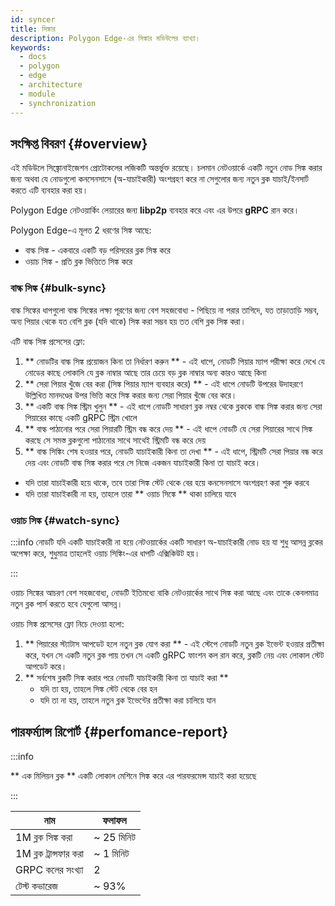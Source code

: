 ```yaml
---
id: syncer
title: সিঙ্কার
description: Polygon Edge-এর সিঙ্কার মডিউলের ব্যাখ্যা।
keywords:
  - docs
  - polygon
  - edge
  - architecture
  - module
  - synchronization
---
```


## সংক্ষিপ্ত বিবরণ {#overview}

এই মডিউলে সিঙ্ক্রোনাইজেশন প্রোটোকলের লজিকটি অন্তর্ভুক্ত রয়েছে। চলমান নেটওয়ার্কে একটি নতুন নোড সিঙ্ক করার জন্য অথবা যে নোডগুলো কনসেনসাসে (অ-যাচাইকারী) অংশগ্রহণ করে না সেগুলোর জন্য নতুন ব্লক যাচাই/ইনসার্ট করতে এটি ব্যবহার করা হয়।

Polygon Edge নেটওয়ার্কিং লেয়ারের জন্য **libp2p** ব্যবহার করে এবং এর উপরে **gRPC** রান করে।

Polygon Edge-এ মূলত 2 ধরণের সিঙ্ক আছে:
* বাল্ক সিঙ্ক - একবারে একটি বড় পরিসরের ব্লক সিঙ্ক করে
* ওয়াচ সিঙ্ক - প্রতি ব্লক ভিত্তিতে সিঙ্ক করে

### বাল্ক সিঙ্ক {#bulk-sync}

বাল্ক সিঙ্কের ধাপগুলো বাল্ক সিঙ্কের লক্ষ্য পূরণের জন্য বেশ সহজবোধ্য - পিছিয়ে না পরার তাগিদে, যত তাড়াতাড়ি সম্ভব, অন্য পিয়ার থেকে যত বেশি ব্লক (যদি থাকে) সিঙ্ক করা সম্ভব হয় তত বেশি ব্লক সিঙ্ক করা।

এটি বাল্ক সিঙ্ক প্রসেসের ফ্লো:

1. ** নোডটির বাল্ক সিঙ্ক প্রয়োজন কিনা তা নির্ধারণ করুন ** - এই ধাপে, নোডটি পিয়ার ম্যাপ পরীক্ষা করে দেখে যে নোডের কাছে লোকালি যে ব্লক নাম্বার আছে তার চেয়ে বড় ব্লক নাম্বার অন্য কারও আছে কিনা
2. ** সেরা পিয়ার খুঁজে বের করা (সিঙ্ক পিয়ার ম্যাপ ব্যবহার করে) ** - এই ধাপে নোডটি উপরের উদাহরণে উল্লিখিত মানদণ্ডের উপর ভিত্তি করে সিঙ্ক করার জন্য সেরা পিয়ার খুঁজে বের করে।
3. ** একটি বাল্ক সিঙ্ক স্ট্রিম খুলুন ** - এই ধাপে নোডটি সাধারণ ব্লক নম্বর থেকে ব্লককে বাল্ক সিঙ্ক করার জন্য সেরা পিয়ারের কাছে একটি gRPC স্ট্রিম খোলে
4. ** বাল্ক পাঠানোর পরে সেরা পিয়ারটি স্ট্রিম বন্ধ করে দেয় ** - এই ধাপে নোডটি যে সেরা পিয়ারের সাথে সিঙ্ক করছে সে সমস্ত ব্লকগুলো পাঠানোর সাথে সাথেই স্ট্রিমটি বন্ধ করে দেয়
5. ** বাল্ক সিঙ্কিং শেষ হওয়ার পরে, নোডটি যাচাইকারী কিনা তা দেখা ** - এই ধাপে, স্ট্রিমটি সেরা পিয়ার বন্ধ করে দেয় এবং নোডটি বাল্ক সিঙ্ক করার পরে সে নিজে একজন যাচাইকারী কিনা তা যাচাই করে।
  * যদি তারা যাচাইকারী হয়ে থাকে, তবে তারা সিঙ্ক স্টেট থেকে বের হয়ে কনসেনসাসে অংশগ্রহণ করা শুরু করবে
  * যদি তারা যাচাইকারী না হয়, তাহলে তারা ** ওয়াচ সিঙ্কে ** থাকা চালিয়ে যাবে

### ওয়াচ সিঙ্ক {#watch-sync}

:::info
নোডটি যদি একটি যাচাইকারী না হয়ে নেটওয়ার্কের একটি সাধারণ অ-যাচাইকারী নোড হয় যা শুধু আসন্ন ব্লকের অপেক্ষা করে, শুধুমাত্র তাহলেই ওয়াচ সিঙ্কিং-এর ধাপটি এক্সিকিউট হয়।

:::

ওয়াচ সিঙ্কের আচরণ বেশ সহজবোধ্য, নোডটি ইতিমধ্যে বাকি নেটওয়ার্কের সাথে সিঙ্ক করা আছে এবং তাকে কেবলমাত্র নতুন ব্লক পার্স করতে হবে যেগুলো আসন্ন।

ওয়াচ সিঙ্ক প্রসেসের ফ্লো নিচে দেওয়া হলো:

1. ** পিয়ারের স্ট্যাটাস আপডেট হলে নতুন ব্লক যোগ করা ** - এই স্টেপে নোডটি নতুন ব্লক ইভেন্ট হওয়ার প্রতীক্ষা করে, যখন সে একটি নতুন ব্লক পায় তখন সে একটি gRPC ফাংশন কল রান করে, ব্লকটি নেয় এবং লোকাল স্টেট আপডেট করে।
2. ** সর্বশেষ ব্লকটি সিঙ্ক করার পরে নোডটি যাচাইকারী কিনা তা যাচাই করা **
   * যদি তা হয়, তাহলে সিঙ্ক স্টেট থেকে বের হন
   * যদি তা না হয়, তাহলে নতুন ব্লক ইভেন্টের প্রতীক্ষা করা চালিয়ে যান

## পারফর্ম্যান্স রিপোর্ট {#perfomance-report}

:::info

** এক মিলিয়ন ব্লক ** একটি লোকাল মেশিনে সিঙ্ক করে এর পারফরমেন্স যাচাই করা হয়েছে

:::

| নাম | ফলাফল |
|----------------------|----------------|
| 1M ব্লক সিঙ্ক করা | ~ 25 মিনিট |
| 1M ব্লক ট্রান্সফার করা | ~ 1 মিনিট |
| GRPC কলের সংখ্যা | 2 |
| টেস্ট কভারেজ | ~ 93% |